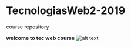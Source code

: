 # TecnologiasWeb2-2019
course repository


**welcome to tec web course**
![alt text](https://www.ucbcba.edu.bo/wp-content/uploads/2018/11/logo-universidad-catolica-boliviana-cochabamba-bolivia-2019.png)